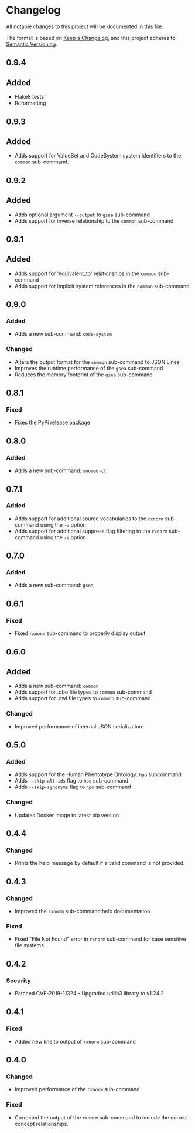 # Changelog

All notable changes to this project will be documented in this file.

The format is based on [Keep a Changelog](https://keepachangelog.com/en/1.0.0/),
and this project adheres to [Semantic Versioning](https://semver.org/spec/v2.0.0.html).

## 0.9.4

## Added

- Flake8 tests
- Reformatting

## 0.9.3

## Added

- Adds support for ValueSet and CodeSystem system identifiers to the `common` sub-command.

## 0.9.2

## Added

- Adds optional argument `--output` to `gsea` sub-command
- Adds support for inverse relationship to the `common` sub-command

## 0.9.1

## Added

- Adds support for 'equivalent_to' relationships in the `common` sub-command
- Adds support for implicit system references in the `common` sub-command

## 0.9.0

### Added

- Adds a new sub-command: `code-system`

### Changed

- Alters the output format for the `common` sub-command to JSON Lines
- Improves the runtime performance of the `gsea` sub-command
- Reduces the memory footprint of the `gsea` sub-command

## 0.8.1

### Fixed

- Fixes the PyPi release package

## 0.8.0

### Added

- Adds a new sub-command: `snomed-ct`

## 0.7.1

### Added

- Adds support for additional source vocabularies to the `rxnorm` sub-command using the `-v` option
- Adds support for additional suppress flag filtering to the `rxnorm` sub-command using the `-s` option

## 0.7.0

### Added

- Adds a new sub-command: `gsea`

## 0.6.1

### Fixed

- Fixed `rxnorm` sub-command to properly display output

## 0.6.0

## Added

- Adds a new sub-command: `common`
- Adds support for .obo file types to `common` sub-command
- Adds support for .owl file types to `common` sub-command

### Changed

- Improved performance of internal JSON serialization.

## 0.5.0

### Added

- Adds support for the Human Phentotype Ontology: `hpo` subcommand
- Adds `--skip-alt-ids` flag to `hpo` sub-command
- Adds `--skip-synonyms` flag to `hpo` sub-command

### Changed

- Updates Docker image to latest pip version

## 0.4.4

### Changed

- Prints the help message by default if a valid command is not provided.

## 0.4.3

### Changed

- Improved the `rxnorm` sub-command help documentation

### Fixed

- Fixed "File Not Found" error in `rxnorm` sub-command for case sensitive file systems

## 0.4.2

### Security

- Patched CVE-2019-11324 - Upgraded urllib3 library to v1.24.2

## 0.4.1

### Fixed

- Added new line to output of `rxnorm` sub-command

## 0.4.0

### Changed

- Improved performance of the `rxnorm` sub-command

### Fixed

- Corrected the output of the `rxnorm` sub-command to include the correct concept relationships.
